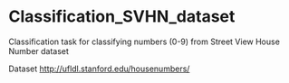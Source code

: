 # Classification_SVHN_dataset
Classification task for classifying numbers (0-9) from Street View House Number dataset

Dataset
http://ufldl.stanford.edu/housenumbers/
